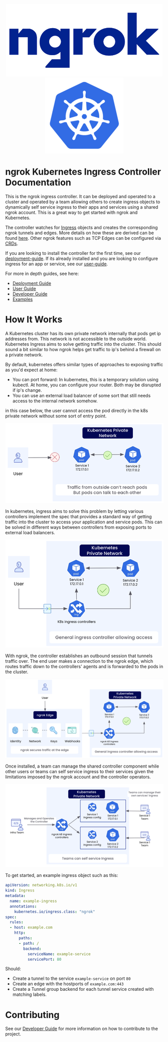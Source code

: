 <p align="center">
  <a href="https://ngrok.com">
    <img src="./assets/images/ngrok-blue-lrg.png" alt="ngrok Logo" width="500" url="https://ngrok.com" />
  </a>
  <a href="https://kubernetes.io/">
  <img src="./assets/images/Kubernetes-icon-color.svg.png" alt="Kubernetes logo" width="250" />
  </a>
</p>

# ngrok Kubernetes Ingress Controller Documentation

This is the ngrok ingress controller. It can be deployed and operated to a cluster and operated by a team allowing others to create ingress objects to dynamically self service ingress to their apps and services using a shared ngrok account. This is a great way to get started with ngrok and Kubernetes.

The controller watches for [Ingress](https://kubernetes.io/docs/concepts/services-networking/ingress/) objects and creates the corresponding ngrok tunnels and edges. More details on how these are derived can be found [here](./user-guide/ingress-to-edge-relationship.md). Other ngrok features such as TCP Edges can be configured via [CRDs](./user-guide/crds.md).

If you are looking to install the controller for the first time, see our [deployment-guide](./deployment-guide/README.md).
If its already installed and you are looking to configure ingress for an app or service, see our [user-guide](./user-guide/README.md).

For more in depth guides, see here:
- [Deployment Guide](./deployment-guide/README.md)
- [User Guide](./user-guide/README.md)
- [Developer Guide](./developer-guide/README.md)
- [Examples](./examples/README.md)


# How It Works

A Kubernetes cluster has its own private network internally that pods get ip addresses from. This network is not accessible to the outside world. Kubernetes Ingress aims to solve getting traffic into the cluster. This should sound a bit similar to how ngrok helps get traffic to ip's behind a firewall on a private network.

By default, kubernetes offers similar types of approaches to exposing traffic as you'd expect at home:
- You can port forward: In kubernetes, this is a temporary solution using kubectl. At home, you can configure your router. Both may be disrupted if ip's change.
- You can use an external load balancer of some sort that still needs access to the internal network somehow.

in this case below, the user cannot access the pod directly in the k8s private network without some sort of entry point.

![k8s-basic](./assets/images/basic-k8s-digram.png)

In kubernetes, ingress aims to solve this problem by letting various controllers implement the spec that provides a standard way of getting traffic into the cluster to access your application and service pods. This can be solved in different ways between controllers from exposing ports to external load balancers.

![k8s-basic-ingress](./assets/images/basic-k8s-ingress-diagram.png)

With ngrok, the controller establishes an outbound session that tunnels traffic over. The end user makes a connection to the ngrok edge, which routes traffic down to the controllers' agents and is forwarded to the pods in the cluster.

![ngrok-k8s-basic](./assets/images/basic-ngrok-k8s-ingress-diagram.png)

Once installed, a team can manage the shared controller component while other users or teams can self service ingress to their services given the limitations imposed by the ngrok account and the controller operators.

![basic-k8s-operator-user](./assets/images/basic-k8s-operator-user-diagram.png)

To get started, an example ingress object such as this:

```yaml
apiVersion: networking.k8s.io/v1
kind: Ingress
metadata:
  name: example-ingress
  annotations:
    kubernetes.io/ingress.class: "ngrok"
spec:
  rules:
  - host: example.com
    http:
      paths:
      - path: /
        backend:
          serviceName: example-service
          servicePort: 80
```

Should:
- Create a tunnel to the service `example-service` on port `80`
- Create an edge with the hostports of `example.com:443`
- Create a Tunnel group backend for each tunnel service created with matching labels.


# Contributing

See our [Developer Guide](./developer-guide/README.md) for more information on how to contribute to the project.
